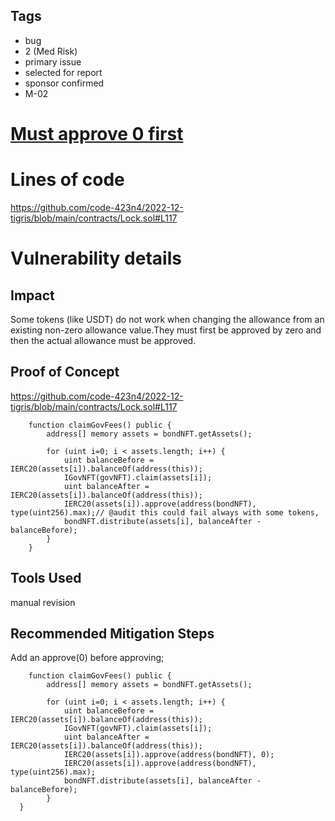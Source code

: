 ## Tags

- bug
- 2 (Med Risk)
- primary issue
- selected for report
- sponsor confirmed
- M-02

# [Must approve 0 first](https://github.com/code-423n4/2022-12-tigris-findings/issues/104) 

# Lines of code

https://github.com/code-423n4/2022-12-tigris/blob/main/contracts/Lock.sol#L117


# Vulnerability details

## Impact
Some tokens (like USDT) do not work when changing the allowance from an existing non-zero allowance value.They must first be approved by zero and then the actual allowance must be approved.


## Proof of Concept
https://github.com/code-423n4/2022-12-tigris/blob/main/contracts/Lock.sol#L117

```solidity
    function claimGovFees() public {
        address[] memory assets = bondNFT.getAssets();

        for (uint i=0; i < assets.length; i++) {
            uint balanceBefore = IERC20(assets[i]).balanceOf(address(this));
            IGovNFT(govNFT).claim(assets[i]);
            uint balanceAfter = IERC20(assets[i]).balanceOf(address(this));
            IERC20(assets[i]).approve(address(bondNFT), type(uint256).max);// @audit this could fail always with some tokens, 
            bondNFT.distribute(assets[i], balanceAfter - balanceBefore);
        }
    }
```

## Tools Used
manual revision

## Recommended Mitigation Steps



Add an approve(0) before approving;
```
    function claimGovFees() public {
        address[] memory assets = bondNFT.getAssets();

        for (uint i=0; i < assets.length; i++) {
            uint balanceBefore = IERC20(assets[i]).balanceOf(address(this));
            IGovNFT(govNFT).claim(assets[i]);
            uint balanceAfter = IERC20(assets[i]).balanceOf(address(this));
            IERC20(assets[i]).approve(address(bondNFT), 0);
            IERC20(assets[i]).approve(address(bondNFT), type(uint256).max);
            bondNFT.distribute(assets[i], balanceAfter - balanceBefore);
        }
  }
```
    
